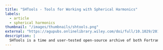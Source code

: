 ```yaml
---
title: "SHTools - Tools for Working with Spherical Harmonics"
labels:
  - article
  - spherical harmonics
thumbnail: "/images/thumbnails/shtools.png"
external: "https://agupubs.onlinelibrary.wiley.com/doi/full/10.1029/2018GC007529"
description: |
  SHTools is a time and user-tested open-source archive of both Fortran 95 and Python routines for performing spherical harmonic analyses.
---
```

